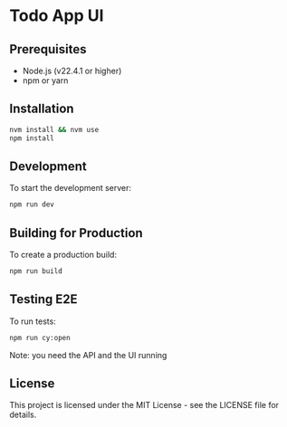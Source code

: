 # Todo App UI

## Prerequisites

- Node.js (v22.4.1 or higher)
- npm or yarn

## Installation

```bash
nvm install && nvm use
npm install
```

## Development

To start the development server:

```bash
npm run dev
```

## Building for Production

To create a production build:

```bash
npm run build
```

## Testing E2E

To run tests:

```bash
npm run cy:open
```

Note: you need the API and the UI running

## License

This project is licensed under the MIT License - see the LICENSE file for details.
